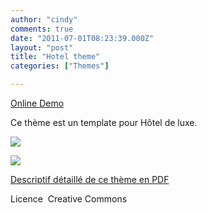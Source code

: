 ```yaml
---
author: "cindy"
comments: true
date: "2011-07-01T08:23:39.000Z"
layout: "post"
title: "Hotel theme"
categories: ["Themes"]

---
```

[Online Demo](http://silexprod.com/silex_cindy/?/hotel)




Ce thème est un template pour Hôtel de luxe.




![](https://www.silexlabs.org/wp-content/uploads/2011/06/image14.jpg)


![](https://www.silexlabs.org/wp-content/uploads/2011/06/image21.jpg)


[Descriptif détaillé de ce thème en PDF](http://silexprod.com/silex_cindy/Description_hotel.pdf)




Licence  Creative Commons






